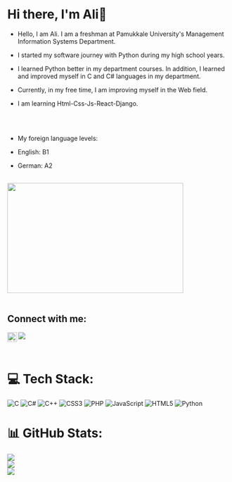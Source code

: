 # Hi there, I'm Ali👋

* Hello, I am Ali. I am a freshman at Pamukkale University's Management Information Systems Department.


* I started my software journey with Python during my high school years. 

* I learned Python better in my department courses. In addition, I learned and improved myself in C and C# languages ​​in my department.

* Currently, in my free time, I am improving myself in the Web field.
* I am learning Html-Css-Js-React-Django.
<br>
<br>

* My foreign language levels:

* English: B1
* German: A2




<br>

<img src="https://media4.giphy.com/media/v1.Y2lkPTc5MGI3NjExMmEzMzc3ZTNiZjY2MWI1MjJmMGY3OTM3NGRkNjc5ZTUzNjUyZGNlZSZjdD1n/2wgWwdQ05dAg64Dil6/giphy.gif"  width="400" height="250">


<br>
<br>

## Connect with me:

[![](https://visitcount.itsvg.in/api?id=alisuntur&icon=0&color=0)](https://visitcount.itsvg.in)
[<img  width="22" src="https://unpkg.com/simple-icons@v4/icons/linkedin.svg" align="left" />][linkedin]

[linkedin]: https://www.linkedin.com/in/alisuntur 

<br> 


# 💻 Tech Stack:
![C](https://img.shields.io/badge/c-%2300599C.svg?style=for-the-badge&logo=c&logoColor=white) ![C#](https://img.shields.io/badge/c%23-%23239120.svg?style=for-the-badge&logo=c-sharp&logoColor=white) ![C++](https://img.shields.io/badge/c++-%2300599C.svg?style=for-the-badge&logo=c%2B%2B&logoColor=white) ![CSS3](https://img.shields.io/badge/css3-%231572B6.svg?style=for-the-badge&logo=css3&logoColor=white) ![PHP](https://img.shields.io/badge/php-%23777BB4.svg?style=for-the-badge&logo=php&logoColor=white) ![JavaScript](https://img.shields.io/badge/javascript-%23323330.svg?style=for-the-badge&logo=javascript&logoColor=%23F7DF1E) ![HTML5](https://img.shields.io/badge/html5-%23E34F26.svg?style=for-the-badge&logo=html5&logoColor=white) ![Python](https://img.shields.io/badge/python-3670A0?style=for-the-badge&logo=python&logoColor=ffdd54)
# 📊 GitHub Stats:
![](https://github-readme-stats.vercel.app/api?username=alisuntur&theme=algolia&hide_border=false&include_all_commits=true&count_private=true)<br/>
![](https://github-readme-streak-stats.herokuapp.com/?user=alisuntur&theme=algolia&hide_border=false)<br/>
![](https://github-readme-stats.vercel.app/api/top-langs/?username=alisuntur&theme=algolia&hide_border=false&include_all_commits=true&count_private=true&layout=compact)






